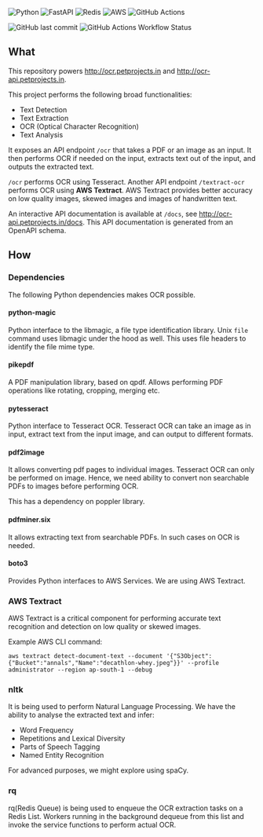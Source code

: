 ![Python](https://img.shields.io/badge/python-3670A0?style=for-the-badge&logo=python&logoColor=ffdd54) ![FastAPI](https://img.shields.io/badge/FastAPI-005571?style=for-the-badge&logo=fastapi)
![Redis](https://img.shields.io/badge/redis-%23DD0031.svg?style=for-the-badge&logo=redis&logoColor=white)
![AWS](https://img.shields.io/badge/AWS-%23FF9900.svg?style=for-the-badge&logo=amazon-aws&logoColor=white)
![GitHub Actions](https://img.shields.io/badge/github%20actions-%232671E5.svg?style=for-the-badge&logo=githubactions&logoColor=white)
<!--Taken from https://github.com/Ileriayo/markdown-badges-->

![GitHub last commit](https://img.shields.io/github/last-commit/akshar-raaj/document-processing) ![GitHub Actions Workflow Status](https://img.shields.io/github/actions/workflow/status/akshar-raaj/document-processing/lint.yml)

## What

This repository powers http://ocr.petprojects.in and http://ocr-api.petprojects.in.

This project performs the following broad functionalities:
- Text Detection
- Text Extraction
- OCR (Optical Character Recognition)
- Text Analysis

It exposes an API endpoint `/ocr` that takes a PDF or an image as an input. It then performs OCR if needed on the input, extracts text out of the input, and outputs the extracted text.

`/ocr` performs OCR using Tesseract. Another API endpoint `/textract-ocr` performs OCR using **AWS Textract**. AWS Textract provides better accuracy on low quality images, skewed images and images of handwritten text.

An interactive API documentation is available at `/docs`, see http://ocr-api.petprojects.in/docs. This API documentation is generated from an OpenAPI schema.

## How

### Dependencies

The following Python dependencies makes OCR possible.

#### python-magic
Python interface to the libmagic, a file type identification library. Unix `file` command uses libmagic under the hood as well.
This uses file headers to identify the file mime type.

#### pikepdf
A PDF manipulation library, based on qpdf.
Allows performing PDF operations like rotating, cropping, merging etc.

#### pytesseract
Python interface to Tesseract OCR.
Tesseract OCR can take an image as in input, extract text from the input image, and can output to different formats.

#### pdf2image
It allows converting pdf pages to individual images.
Tesseract OCR can only be performed on image. Hence, we need ability to convert non searchable PDFs to images before performing OCR.

This has a dependency on poppler library.

#### pdfminer.six
It allows extracting text from searchable PDFs. In such cases on OCR is needed.

#### boto3
Provides Python interfaces to AWS Services. We are using AWS Textract.

### AWS Textract
AWS Textract is a critical component for performing accurate text recognition and detection on low quality or skewed images.

Example AWS CLI command:

    aws textract detect-document-text --document '{"S3Object":{"Bucket":"annals","Name":"decathlon-whey.jpeg"}}' --profile administrator --region ap-south-1 --debug

### nltk
It is being used to perform Natural Language Processing. We have the ability to analyse the extracted text and infer:
- Word Frequency
- Repetitions and Lexical Diversity
- Parts of Speech Tagging
- Named Entity Recognition

For advanced purposes, we might explore using spaCy.

### rq
rq(Redis Queue) is being used to enqueue the OCR extraction tasks on a Redis List. Workers running in the background dequeue from this list and invoke the service functions to perform actual OCR.